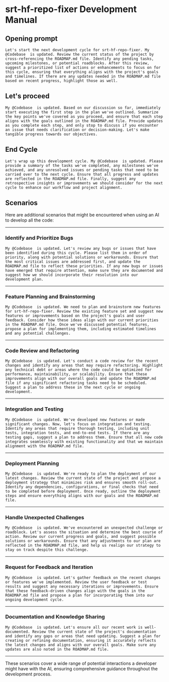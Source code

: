 # srt-hf-repo-fixer Development Manual

## Opening prompt

```plaintext
Let's start the next development cycle for srt-hf-repo-fixer. My @Codebase  is updated. Review the current status of the project by cross-referencing the ROADMAP.md file. Identify any pending tasks, upcoming milestones, or potential roadblocks. After this review, suggest a prioritized list of actions or enhancements to focus on for this cycle, ensuring that everything aligns with the project's goals and timelines. If there are any updates needed in the ROADMAP.md file based on recent progress, highlight those as well.
```

## Let's proceed

```plaintext
My @Codebase  is updated. Based on our discussion so far, immediately start executing the first step in the plan we've outlined. Summarize the key points we've covered as you proceed, and ensure that each step aligns with the goals outlined in the ROADMAP.md file. Provide updates as you complete each step, and only stop to discuss if you encounter an issue that needs clarification or decision-making. Let's make tangible progress towards our objectives.
```

## End Cycle

```plaintext
Let's wrap up this development cycle. My @Codebase  is updated. Please provide a summary of the tasks we've completed, any milestones we've achieved, and any unresolved issues or pending tasks that need to be carried over to the next cycle. Ensure that all progress and updates are reflected in the ROADMAP.md file. Finally, suggest any retrospective insights or improvements we should consider for the next cycle to enhance our workflow and project alignment.
```

## Scenarios

Here are additional scenarios that might be encountered when using an AI to develop all the code:

---

### **Identify and Prioritize Bugs**

```plaintext
My @Codebase  is updated. Let's review any bugs or issues that have been identified during this cycle. Please list them in order of priority, along with potential solutions or workarounds. Ensure that the most critical issues are addressed first, and update the ROADMAP.md file to reflect these priorities. If any new bugs or issues have emerged that require attention, make sure they are documented and suggest how we should incorporate their resolution into our development plan.
```

---

### **Feature Planning and Brainstorming**

```plaintext
My @Codebase  is updated. We need to plan and brainstorm new features for srt-hf-repo-fixer. Review the existing feature set and suggest new features or improvements based on the project's goals and user feedback. Consider how these ideas align with our current priorities in the ROADMAP.md file. Once we've discussed potential features, propose a plan for implementing them, including estimated timelines and any potential challenges.
```

---

### **Code Review and Refactoring**

```plaintext
My @Codebase  is updated. Let's conduct a code review for the recent changes and identify any areas that may require refactoring. Highlight any technical debt or areas where the code could be optimized for performance, maintainability, or scalability. Ensure that these improvements align with our overall goals and update the ROADMAP.md file if any significant refactoring tasks need to be scheduled. Suggest a plan to address these in the next cycle or ongoing development.
```

---

### **Integration and Testing**

```plaintext
My @Codebase  is updated. We've developed new features or made significant changes. Now, let's focus on integration and testing. Identify any areas that require thorough testing, including unit tests, integration tests, and end-to-end tests. If there are any testing gaps, suggest a plan to address them. Ensure that all new code integrates seamlessly with existing functionality and that we maintain alignment with the ROADMAP.md file.
```

---

### **Deployment Planning**

```plaintext
My @Codebase  is updated. We're ready to plan the deployment of our latest changes. Review the current state of the project and propose a deployment strategy that minimizes risk and ensures smooth roll-out. Identify any dependencies, configurations, or final checks that need to be completed before deployment. Once ready, outline the deployment steps and ensure everything aligns with our goals and the ROADMAP.md file.
```

---

### **Handle Unexpected Challenges**

```plaintext
My @Codebase  is updated. We've encountered an unexpected challenge or roadblock. Let's assess the situation and determine the best course of action. Review our current progress and goals, and suggest possible solutions or workarounds. Ensure that any adjustments to our plan are reflected in the ROADMAP.md file, and help us realign our strategy to stay on track despite this challenge.
```

---

### **Request for Feedback and Iteration**

```plaintext
My @Codebase  is updated. Let's gather feedback on the recent changes or features we've implemented. Review the user feedback or test results and suggest any necessary iterations or improvements. Ensure that these feedback-driven changes align with the goals in the ROADMAP.md file and propose a plan for incorporating them into our ongoing development cycle.
```

---

### **Documentation and Knowledge Sharing**

```plaintext
My @Codebase  is updated. Let's ensure all our recent work is well-documented. Review the current state of the project's documentation and identify any gaps or areas that need updating. Suggest a plan for creating or refining documentation, ensuring it accurately reflects the latest changes and aligns with our overall goals. Make sure any updates are also noted in the ROADMAP.md file.
```

---

These scenarios cover a wide range of potential interactions a developer might have with the AI, ensuring comprehensive guidance throughout the development process.